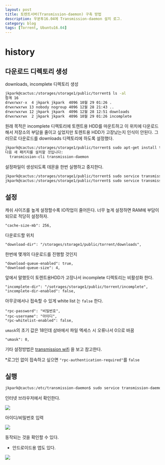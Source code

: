 ```yaml
---
layout: post
title: 토렌트서버(Transmission-daemon) 구축 방법
description: 우분투16.04에 Transmission-daemon 설치 로그.
category: blog
tags: [Torrent, Ubuntu16.04]
---
```


# history

## 다운로드 디렉토리 생성

downloads, incomplete 디렉토리 생성
```bash
jkpark@cactus:/storages/storage1/public/torrent$ ls -al  
합계 16  
drwxrwxr-x  4 jkpark jkpark  4096 10월 29 01:26 .  
drwxrwxrwx 13 nobody nogroup 4096 12월 28 21:43 ..  
drwxrwxrwx 12 jkpark jkpark  4096 12월 28 12:51 downloads  
drwxrwxrwx  2 jkpark jkpark  4096 10월 29 01:26 incomplete
```

원래 목적은 incomplete 디렉토리에 토렌트용 HDD를 마운트하고 이 위치에 다운로드해서 저장소의 부담을 줄이고 싶었지만 토렌트용 HDD가 고장났는지 인식이 안된다.
그러므로 다운로드를 downloads 디렉토리에 하도록 설정했다.
```bash
jkpark@cactus:/storages/storage1/public/torrent$ sudo apt-get install transmission-daemon
다음 새 패키지를 설치할 것입니다:
  transmission-cli transmission-daemon
```

설정파일이 생성되도록 데몬을 한번 실행하고 중지한다.
```bash
jkpark@cactus:/storages/storage1/public/torrent$ sudo service transmission-daemon start
jkpark@cactus:/storages/storage1/public/torrent$ sudo service transmission-daemon stop
```

## 설정
캐쉬 사이즈를 높게 설정할수록 IO작업이 줄어든다. 너무 높게 설정하면 RAM에 부담이 되므로 적당히 설정하자.
```
"cache-size-mb": 256,
```

다운로드할 위치
```
"download-dir": "/storages/storage1/public/torrent/downloads",
```

한번에 몇개의 다운로드를 진행할 것인지
```
"download-queue-enabled": true,
"download-queue-size": 4,
```

앞에서 말했듯이 토렌트용HDD가 고장나서 incomplete 디렉토리는 비활성화 한다.
```
"incomplete-dir": "/sotrages/storage1/public/torrent/incomplete",
"incomplete-dir-enabled": false,
```

아무곳에서나 접속할 수 있게 white list 는 `false` 한다.
```
"rpc-password": "비밀번호",
"rpc-username": "아이디",
"rpc-whitelist-enabled": false,
```


`umask`의 초기 값은 18인데 삼바에서 파일 엑세스 시 오류나서 0으로 바꿈
```
"umask": 0,
```

기타 설정방법은 [transmission wifi](https://github.com/transmission/transmission/wiki/Editing-Configuration-Files) 을 보고 참고한다.

*로그인 없이 접속하고 싶으면 `"rpc-authentication-required"`를 `false`


## 실행
```bash
jkpark@cactus:/etc/transmission-daemon$ sudo service transmission-daemon start
```

인터넷 브라우저에서 확인한다.

![](https://1.bp.blogspot.com/-pvjlX4pLQ9w/WGSOprhD7yI/AAAAAAAAAoo/pn1VJCO6Cowut9QS3_eDGttgAuLfhJbaACLcB/s320/%25EC%25BA%25A1%25EC%25B2%2598.PNG)

아이디/비밀번호 입력

![](https://4.bp.blogspot.com/-WzklqTH4Xrw/WGSOpt1qkoI/AAAAAAAAAos/YOwGfZtZeUgfkk9OGTILO_9BV3JhmgBAQCLcB/s320/%25EC%25BA%25A1%25EC%25B2%25982.PNG)

  
동작되는 것을 확인할 수 있다.

* 안드로이드용 앱도 있다.  

![](https://3.bp.blogspot.com/-AD3CAALaEJ0/WGSPkBgPm0I/AAAAAAAAAo0/kUCUzWhqB1kF1Tbjz23tllmlvegRadmnQCLcB/s320/%25EC%25BA%25A1%25EC%25B2%2598.PNG)
